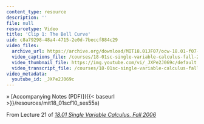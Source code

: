 ```yaml
---
content_type: resource
description: ''
file: null
resourcetype: Video
title: 'Clip 1: The Bell Curve'
uid: c8a79298-48a4-4715-2e0d-7beccf884c29
video_files:
  archive_url: https://archive.org/download/MIT18.01JF07/ocw-18.01-f07-lec21_300k.mp4
  video_captions_file: /courses/18-01sc-single-variable-calculus-fall-2010/53581d4eae3f5808adbed23b061988ea_JXPe2J069c.vtt
  video_thumbnail_file: https://img.youtube.com/vi/_JXPe2J069c/default.jpg
  video_transcript_file: /courses/18-01sc-single-variable-calculus-fall-2010/126402bbbf0b071b3ec1f0801e8dc163_JXPe2J069c.pdf
video_metadata:
  youtube_id: _JXPe2J069c
---
```


» [Accompanying Notes (PDF)]({{< baseurl >}}/resources/mit18_01scf10_ses55a)

From Lecture 21 of [_18.01 Single Variable Calculus, Fall 2006_](/courses/18-01-single-variable-calculus-fall-2006/pages/video-lectures)